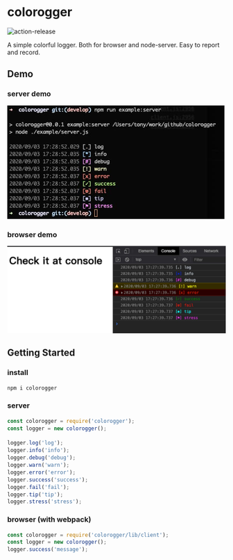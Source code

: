 # colorogger

![action-release](https://github.com/TabSpace/colorogger/workflows/action-release/badge.svg)

A simple colorful logger. Both for browser and node-server. Easy to report and record.

## Demo

### server demo

![server demo](https://raw.githubusercontent.com/TabSpace/colorogger/master/example/server.jpg)

### browser demo

![browser demo](https://raw.githubusercontent.com/TabSpace/colorogger/master/example/client.jpg)

## Getting Started

### install

```bash
npm i colorogger
```

### server

```js
const colorogger = require('colorogger');
const logger = new colorogger();

logger.log('log');
logger.info('info');
logger.debug('debug');
logger.warn('warn');
logger.error('error');
logger.success('success');
logger.fail('fail');
logger.tip('tip');
logger.stress('stress');
```

### browser (with webpack)

```js
const colorogger = require('colorogger/lib/client');
const logger = new colorogger();
logger.success('message');
```

